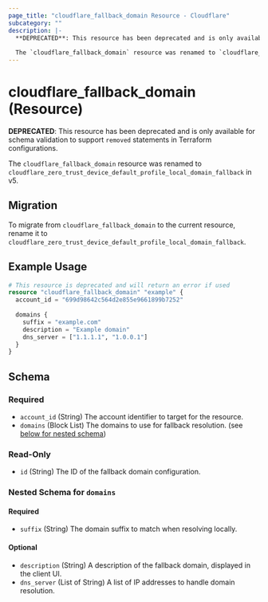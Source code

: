 ```yaml
---
page_title: "cloudflare_fallback_domain Resource - Cloudflare"
subcategory: ""
description: |-
  **DEPRECATED**: This resource has been deprecated and is only available for schema validation to support `removed` statements in Terraform configurations.
  
  The `cloudflare_fallback_domain` resource was renamed to `cloudflare_zero_trust_device_default_profile_local_domain_fallback` in v5.
---
```


# cloudflare_fallback_domain (Resource)

**DEPRECATED**: This resource has been deprecated and is only available for schema validation to support `removed` statements in Terraform configurations.

The `cloudflare_fallback_domain` resource was renamed to `cloudflare_zero_trust_device_default_profile_local_domain_fallback` in v5.

## Migration

To migrate from `cloudflare_fallback_domain` to the current resource, rename it to `cloudflare_zero_trust_device_default_profile_local_domain_fallback`.

## Example Usage

```terraform
# This resource is deprecated and will return an error if used
resource "cloudflare_fallback_domain" "example" {
  account_id = "699d98642c564d2e855e9661899b7252"
  
  domains {
    suffix = "example.com"
    description = "Example domain"
    dns_server = ["1.1.1.1", "1.0.0.1"]
  }
}
```

<!-- schema generated by tfplugindocs -->
## Schema

### Required

- `account_id` (String) The account identifier to target for the resource.
- `domains` (Block List) The domains to use for fallback resolution. (see [below for nested schema](#nestedblock--domains))

### Read-Only

- `id` (String) The ID of the fallback domain configuration.

<a id="nestedblock--domains"></a>
### Nested Schema for `domains`

#### Required

- `suffix` (String) The domain suffix to match when resolving locally.

#### Optional

- `description` (String) A description of the fallback domain, displayed in the client UI.
- `dns_server` (List of String) A list of IP addresses to handle domain resolution. 